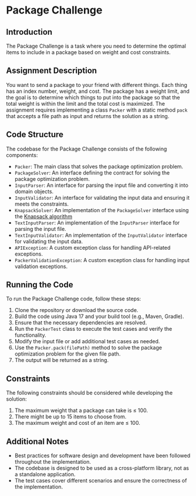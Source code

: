 # Package Challenge

## Introduction

The Package Challenge is a task where you need to determine the optimal items to include in a package based on weight and cost
constraints.

## Assignment Description

You want to send a package to your friend with different things. Each thing has an index number, weight, and cost. The package has
a weight limit, and the goal is to determine which things to put into the package so that the total weight is within the limit and
the total cost is maximized. The assignment requires implementing a class `Packer` with a static method `pack` that accepts a file
path as input and returns the solution as a string.

## Code Structure

The codebase for the Package Challenge consists of the following components:

- `Packer`: The main class that solves the package optimization problem.
- `PackageSolver`: An interface defining the contract for solving the package optimization problem.
- `InputParser`: An interface for parsing the input file and converting it into domain objects.
- `InputValidator`: An interface for validating the input data and ensuring it meets the constraints.
- `KnapsackSolver`: An implementation of the `PackageSolver` interface using
  the [Knapsack algorithm](https://en.wikipedia.org/wiki/Knapsack_problem)
- `TextInputParser`: An implementation of the `InputParser` interface for parsing the input file.
- `TextInputValidator`: An implementation of the `InputValidator` interface for validating the input data.
- `APIException`: A custom exception class for handling API-related exceptions.
- `PackerValidationException`: A custom exception class for handling input validation exceptions.

## Running the Code

To run the Package Challenge code, follow these steps:

1. Clone the repository or download the source code.
2. Build the code using Java 17 and your build tool (e.g., Maven, Gradle).
3. Ensure that the necessary dependencies are resolved.
4. Run the `PackerTest` class to execute the test cases and verify the functionality.
5. Modify the input file or add additional test cases as needed.
6. Use the `Packer.pack(filePath)` method to solve the package optimization problem for the given file path.
7. The output will be returned as a string.

## Constraints

The following constraints should be considered while developing the solution:

1. The maximum weight that a package can take is ≤ 100.
2. There might be up to 15 items to choose from.
3. The maximum weight and cost of an item are ≤ 100.

## Additional Notes

- Best practices for software design and development have been followed throughout the implementation.
- The codebase is designed to be used as a cross-platform library, not as a standalone application.
- The test cases cover different scenarios and ensure the correctness of the implementation.
